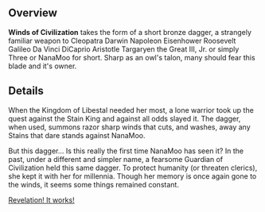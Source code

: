 <!-- title: Winds of Civilization -->
<!-- quote: Somebody's hurting you. I hurt them back -->
<!-- chapter: 0 -->
<!-- images: (Nanamoo's first time wielding Winds of Civilization), (Winds of Civilization as viewed from the inventory), (Winds of Civilization's ability activated) -->
<!-- model: true -->

## Overview

**Winds of Civilization** takes the form of a short bronze dagger, a strangely familiar weapon to Cleopatra Darwin Napoleon Eisenhower Roosevelt Galileo Da Vinci DiCaprio Aristotle Targaryen the Great III, Jr. or simply Three or NanaMoo for short. Sharp as an owl's talon, many should fear this blade and it's owner.

## Details

When the Kingdom of Libestal needed her most, a lone warrior took up the quest against the Stain King and against all odds slayed it. The dagger, when used, summons razor sharp winds that cuts, and washes, away any Stains that dare stands against NanaMoo.

But this dagger... Is this really the first time NanaMoo has seen it? In the past, under a different and simpler name, a fearsome Guardian of Civilization held this same dagger. To protect humanity (or threaten clerics), she kept it with her for millennia. Though her memory is once again gone to the winds, it seems some things remained constant.

[Revelation! It works!](#embed:https://youtu.be/oq_4QZacuso?t=7816)
